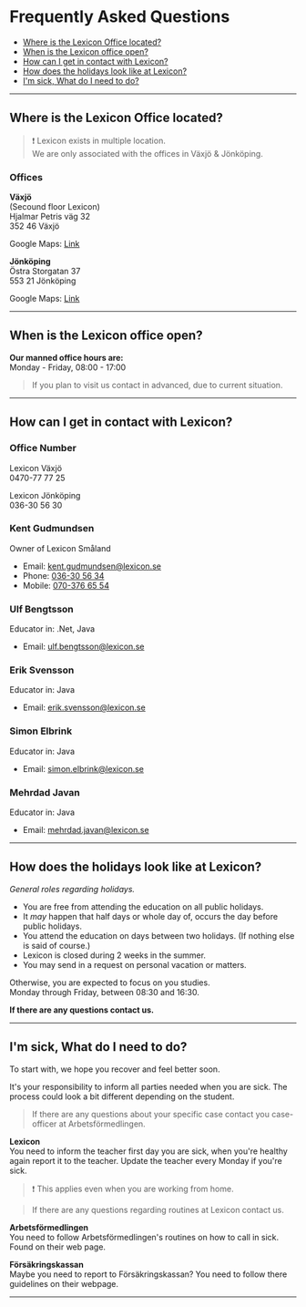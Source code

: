# Frequently Asked Questions

- [Where is the Lexicon Office located?](#where-is-the-lexicon-office-located)
- [When is the Lexicon office open?](#when-is-the-lexicon-office-open)
- [How can I get in contact with Lexicon?](#how-can-i-get-in-contact-with-lexicon)
- [How does the holidays look like at Lexicon?](#how-does-the-holidays-look-like-at-lexicon)
- [I'm sick, What do I need to do?](#im-sick-what-do-i-need-to-do)


---
## Where is the Lexicon Office located?

 > :heavy_exclamation_mark: Lexicon exists in multiple location.  
 > We are only associated with the offices in Växjö & Jönköping.

### Offices

**Växjö**  
(Secound floor Lexicon)  
Hjalmar Petris väg 32    
352 46 Växjö

Google Maps: [Link](https://goo.gl/maps/tWtj4YQ1RwBzBg2d6)

**Jönköping**  
Östra Storgatan 37  
553 21 Jönköping

Google Maps: [Link](https://goo.gl/maps/TVpQuSewEMM6oBiq6)


---
## When is the Lexicon office open?

**Our manned office hours are:**   
Monday - Friday, 08:00 - 17:00


> If you plan to visit us contact in advanced,
> due to current situation.


---
## How can I get in contact with Lexicon?

### Office Number

Lexicon Växjö  
0470-77 77 25

Lexicon Jönköping  
036-30 56 30


### Kent Gudmundsen

Owner of Lexicon Småland

- Email: kent.gudmundsen@lexicon.se
- Phone: [036-30 56 34](tel:036305634)
- Mobile: [070-376 65 54](tel:0703766554)


### Ulf Bengtsson

Educator in: .Net, Java

- Email: ulf.bengtsson@lexicon.se

### Erik Svensson

Educator in: Java

- Email: erik.svensson@lexicon.se

### Simon Elbrink

Educator in: Java

- Email: simon.elbrink@lexicon.se

### Mehrdad Javan

Educator in: Java

- Email: mehrdad.javan@lexicon.se

---
## How does the holidays look like at Lexicon?

_General roles regarding holidays._

- You are free from attending the education on all public holidays.
- It _may_ happen that half days or whole day of, occurs the day before public holidays.
- You attend the education on days between two holidays. (If nothing else is said of course.)
- Lexicon is closed during 2 weeks in the summer.
- You may send in a request on personal vacation or matters.


Otherwise, you are expected to focus on you studies.  
Monday through Friday, between 08:30 and 16:30.

**If there are any questions contact us.**

---
## I'm sick, What do I need to do?

To start with, we hope you recover and feel better soon.

It's your responsibility to inform all parties needed when you are sick.
The process could look a bit different depending on the student.
>If there are any questions about your specific case contact you case-officer at Arbetsförmedlingen.


**Lexicon**  
You need to inform the teacher first day you are sick, when you're healthy again report it to the teacher.
Update the teacher every Monday if you're sick.

> :heavy_exclamation_mark: This applies even when you are working from home.

>If there are any questions regarding routines at Lexicon contact us.
 

**Arbetsförmedlingen**  
You need to follow Arbetsförmedlingen's routines on how to call in sick.
Found on their web page.

**Försäkringskassan**  
Maybe you need to report to Försäkringskassan?
You need to follow there guidelines on their webpage.

---
